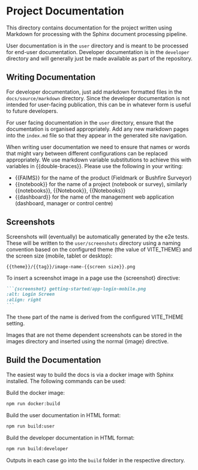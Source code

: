 # Project Documentation

This directory contains documentation for the project written using Markdown for
processing with the Sphinx document processing pipeline.

User documentation is in the `user` directory and is meant to be processed for end-user
documentation.   Developer documentation is in the `developer` directory and will generally
just be made available as part of the repository.

## Writing Documentation

For developer documentation, just add markdown formatted files in the `docs/source/markdown` directory.
Since the developer documentation is not intended for user-facing publication, this can be
in whatever form is useful to future developers.

For user facing documentation in the `user` directory, ensure that the documentation is
organised appropriately.  Add any new markdown pages into the `index.md` file so that they
appear in the generated site navigation.

When writing user documentation we need to ensure that names or words that might vary between
different configurations can be replaced appropriately.  We use markdown variable substitutions
to achieve this with variables in {{double-braces}}.  Please use the following in your writing:

- {{FAIMS}} for the name of the product (Fieldmark or Bushfire Surveyor)
- {{notebook}} for the name of a project (notebook or survey), similarly  {{notebooks}}, {{Notebook}}, {{Notebooks}}
- {{dashboard}} for the name of the management web application (dashboard, manager or control centre)

## Screenshots

Screenshots will (eventually) be automatically generated by the e2e tests.  These will be
written to the `user/screenshots` directory using a naming convention based on the configured theme (the value of VITE_THEME)
and the screen size (mobile, tablet or desktop):

```text
{{theme}}/{{tag}}/image-name-{{screen size}}.png
```

To insert a screenshot image in a page use the {screenshot} directive:

~~~markdown
```{screenshot} getting-started/app-login-mobile.png
:alt: Login Screen
:align: right
```
~~~

The `theme` part of the name is derived from the configured VITE_THEME
setting.

Images that are not theme dependent screenshots can be stored in the
images directory and inserted using the normal {image} directive.

## Build the Documentation

The easiest way to build the docs is via a docker image with Sphinx installed.  The following
commands can be used:

Build the docker image:

```bash
npm run docker:build
```

Build the user documentation in HTML format:

```bash
npm run build:user
```

Build the developer documentation in HTML format:

```bash
npm run build:developer
```

Outputs in each case go into the `build` folder in the respective directory.
